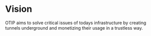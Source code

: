 # Vision

OTIP aims to solve critical issues of todays infrastructure by creating tunnels
underground and monetizing their usage in a trustless way.
